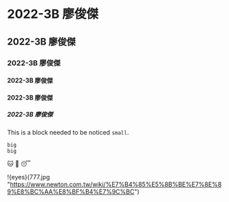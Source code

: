 # 2022-3B 廖俊傑
## 2022-3B 廖俊傑
### 2022-3B 廖俊傑
#### 2022-3B 廖俊傑
#### 2022-3B 廖俊傑
##### 2022-3B 廖俊傑

This is a block needed to be noticed `small`. 

```
big
big
```

🐱 💋 😴

!{eyes}(777.jpg "https://www.newton.com.tw/wiki/%E7%B4%85%E5%8B%BE%E7%8E%89%E8%BC%AA%E8%BF%B4%E7%9C%BC")
